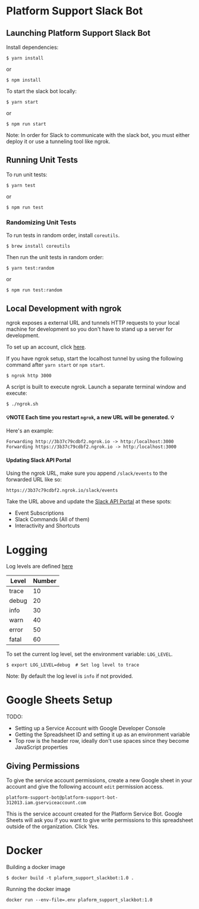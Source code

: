# Platform Support Slack Bot

## Launching Platform Support Slack Bot

Install dependencies:

`$ yarn install`

or

`$ npm install`

To start the slack bot locally:

`$ yarn start`

or

`$ npm run start`

Note: In order for Slack to communicate with the slack bot, you must either deploy it or use a tunneling tool like ngrok.

## Running Unit Tests

To run unit tests:

`$ yarn test`

or

`$ npm run test`

### Randomizing Unit Tests

To run tests in random order, install `coreutils`.

`$ brew install coreutils`

Then run the unit tests in random order:

`$ yarn test:random`

or

`$ npm run test:random`

## Local Development with ngrok

ngrok exposes a external URL and tunnels HTTP requests to your local machine for development so you don't have to stand up a server for development.

To set up an account, click [here](https://ngrok.com).

If you have ngrok setup, start the localhost tunnel by using the following command after `yarn start` or `npm start`.

```
$ ngrok http 3000
```

A script is built to execute ngrok. Launch a separate terminal window and execute:

```
$ ./ngrok.sh
```

#### 💡NOTE Each time you restart `ngrok`, a new URL will be generated. 💡

Here's an example:

```
Forwarding http://3b37c79cdbf2.ngrok.io -> http:/localhost:3000
Forwarding https://3b37c79cdbf2.ngrok.io -> http:/localhost:3000
```

#### Updating Slack API Portal

Using the ngrok URL, make sure you append `/slack/events` to the forwarded URL like so:

```
https://3b37c79cdbf2.ngrok.io/slack/events
```

Take the URL above and update the [Slack API Portal](https://api.slack.com) at these spots:

- Event Subscriptions
- Slack Commands (All of them)
- Interactivity and Shortcuts

# Logging

Log levels are defined [here](https://getpino.io/#/docs/api?id=levels)

| Level | Number |
| ----- | ------ |
| trace | 10     |
| debug | 20     |
| info  | 30     |
| warn  | 40     |
| error | 50     |
| fatal | 60     |

To set the current log level, set the environment variable: `LOG_LEVEL`.

```
$ export LOG_LEVEL=debug  # Set log level to trace
```

Note: By default the log level is `info` if not provided.

# Google Sheets Setup

TODO:

- Setting up a Service Account with Google Developer Console
- Getting the Spreadsheet ID and setting it up as an environment variable
- Top row is the header row, ideally don't use spaces since they become JavaScript properties

## Giving Permissions

To give the service account permissions, create a new Google sheet in your account and give the following account `edit` permission access.

```
platform-support-bot@platform-support-bot-312013.iam.gserviceaccount.com
```

This is the service account created for the Platform Service Bot. Google Sheets will ask you if you want to give write permissions to this spreadsheet outside of the organization. Click Yes.

# Docker

Building a docker image

```
$ docker build -t plaform_support_slackbot:1.0 .
```

Running the docker image

```
docker run --env-file=.env plaform_support_slackbot:1.0
```
